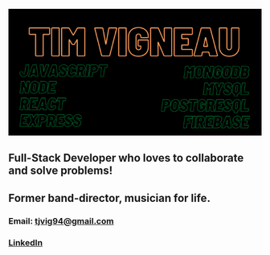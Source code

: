 [![Header](tim-vigneau.png "Header")](https://tjvig94.github.io/)

## Full-Stack Developer who loves to collaborate and solve problems!

## Former band-director, musician for life.

### Email: tjvig94@gmail.com <br>
### [LinkedIn](https://www.linkedin.com/in/tim-vigneau/)